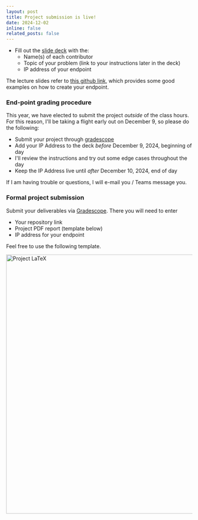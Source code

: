 ```yaml
---
layout: post
title: Project submission is live!
date: 2024-12-02
inline: false
related_posts: false
---
```


* Fill out the [slide deck](https://docs.google.com/presentation/d/1VO-SAmfm3smmDhVn6AkyK-SZTDURDILz9xCFx_0OiAA) with the:
  * Name(s) of each contributor
  * Topic of your problem (link to your instructions later in the deck)
  * IP address of your endpoint

The lecture slides refer to [this github link](https://github.com/kni-neu/streamlit_cloudrun/tree/main), which provides some good examples on how to create your endpoint.

### End-point grading procedure

This year, we have elected to submit the project _outside_ of the class hours. For this reason, I'll be taking a flight early out on December 9, so please do the following:

* Submit your project through [gradescope](http://gradescope.com)
* Add your IP Address to the deck *_before_* December 9, 2024, beginning of day
* I'll review the instructions and try out some edge cases throughout the day
* Keep the IP Address live until *_after_* December 10, 2024, end of day

If I am having trouble or questions, I will e-mail you / Teams message you. 

### Formal project submission

Submit your deliverables via [Gradescope](http://gradescope.com). There you will need to enter

* Your repository link
* Project PDF report (template below)
* IP address for your endpoint

Feel free to use the following template.

[<img src="../../assets/img/project-latex.png" alt="Project LaTeX" style="width:700px">](https://www.overleaf.com/project/64e2ee609dd6f4b743ea664e)
